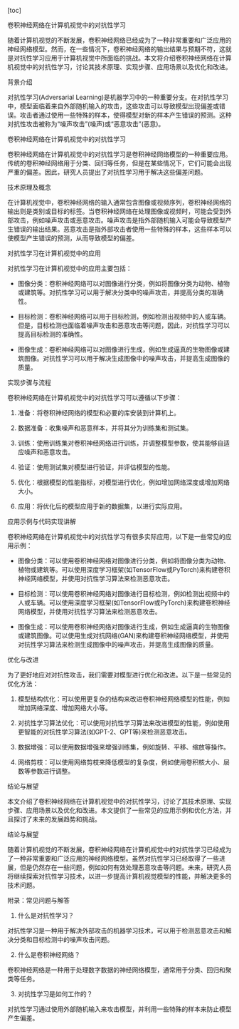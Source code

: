 
[toc]                    
                
                
卷积神经网络在计算机视觉中的对抗性学习

随着计算机视觉的不断发展，卷积神经网络已经成为了一种非常重要和广泛应用的神经网络模型。然而，在一些情况下，卷积神经网络的输出结果与预期不符，这就是对抗性学习应用于计算机视觉中所面临的挑战。本文将介绍卷积神经网络在计算机视觉中的对抗性学习，讨论其技术原理、实现步骤、应用场景以及优化和改进。

背景介绍

对抗性学习(Adversarial Learning)是机器学习中的一种重要分支。在对抗性学习中，模型面临着来自外部随机输入的攻击，这些攻击可以导致模型出现偏差或错误。攻击者通过使用一些特殊的样本，使得模型对新的样本产生错误的预测。这种对抗性攻击被称为“噪声攻击”(噪声)或“恶意攻击”(恶意)。

卷积神经网络在计算机视觉中的对抗性学习

卷积神经网络在计算机视觉中的对抗性学习是卷积神经网络模型的一种重要应用。传统的卷积神经网络用于分类、回归等任务，但是在某些情况下，它们可能会出现严重的偏差。因此，研究人员提出了对抗性学习用于解决这些偏差问题。

技术原理及概念

在计算机视觉中，卷积神经网络的输入通常包含图像或视频序列，卷积神经网络的输出则是类别或目标的标签。当卷积神经网络在处理图像或视频时，可能会受到外部攻击，例如噪声攻击或恶意攻击。噪声攻击是指外部随机输入可能会导致模型产生错误的输出结果。恶意攻击是指外部攻击者使用一些特殊的样本，这些样本可以使模型产生错误的预测，从而导致模型的偏差。

对抗性学习在计算机视觉中的应用

对抗性学习在计算机视觉中的应用主要包括：

- 图像分类：卷积神经网络可以对图像进行分类，例如将图像分类为动物、植物或建筑等。对抗性学习可以用于解决分类中的噪声攻击，并提高分类的准确性。

- 目标检测：卷积神经网络可以用于目标检测，例如检测出视频中的人或车辆。但是，目标检测也面临着噪声攻击和恶意攻击等问题，因此，对抗性学习可以提高目标检测的准确性。

- 图像生成：卷积神经网络可以对图像进行生成，例如生成逼真的生物图像或建筑图像。对抗性学习可以用于解决生成图像中的噪声攻击，并提高生成图像的质量。

实现步骤与流程

卷积神经网络在计算机视觉中的对抗性学习可以遵循以下步骤：

1. 准备：将卷积神经网络的模型和必要的库安装到计算机上。

2. 数据准备：收集噪声和恶意样本，并将其分为训练集和测试集。

3. 训练：使用训练集对卷积神经网络进行训练，并调整模型参数，使其能够自适应噪声和恶意攻击。

4. 验证：使用测试集对模型进行验证，并评估模型的性能。

5. 优化：根据模型的性能指标，对模型进行优化，例如增加网络深度或增加网络大小。

6. 应用：将优化后的模型应用于新的数据集，以进行实际应用。

应用示例与代码实现讲解

卷积神经网络在计算机视觉中的对抗性学习有很多实际应用，以下是一些常见的应用示例：

- 图像分类：可以使用卷积神经网络对图像进行分类，例如将图像分类为动物、植物或建筑等。可以使用深度学习框架(如TensorFlow或PyTorch)来构建卷积神经网络模型，并使用对抗性学习算法来检测恶意攻击。

- 目标检测：可以使用卷积神经网络对图像进行目标检测，例如检测出视频中的人或车辆。可以使用深度学习框架(如TensorFlow或PyTorch)来构建卷积神经网络模型，并使用对抗性学习算法来检测恶意攻击。

- 图像生成：可以使用卷积神经网络对图像进行生成，例如生成逼真的生物图像或建筑图像。可以使用生成对抗网络(GAN)来构建卷积神经网络模型，并使用对抗性学习算法来检测生成图像中的噪声攻击，并提高生成图像的质量。

优化与改进

为了更好地应对对抗性攻击，我们需要对模型进行优化和改进。以下是一些常见的优化方法：

1. 模型结构优化：可以使用更复杂的结构来改进卷积神经网络模型的性能，例如增加网络深度、增加网络大小等。

2. 对抗性学习算法优化：可以使用对抗性学习算法来改进模型的性能，例如使用更智能的对抗性学习算法(如GPT-2、GPT等)来检测恶意攻击。

3. 数据增强：可以使用数据增强来增强训练集，例如旋转、平移、缩放等操作。

4. 网络剪枝：可以使用网络剪枝来降低模型的复杂度，例如使用卷积核大小、层数等参数进行调整。

结论与展望

本文介绍了卷积神经网络在计算机视觉中的对抗性学习，讨论了其技术原理、实现步骤、应用场景以及优化和改进。本文提供了一些常见的应用示例和优化方法，并且探讨了未来的发展趋势和挑战。

结论与展望

随着计算机视觉的不断发展，卷积神经网络在计算机视觉中的对抗性学习已经成为了一种非常重要和广泛应用的神经网络模型。虽然对抗性学习已经取得了一些进展，但是仍然存在一些问题，例如如何有效处理恶意攻击等问题。未来，研究人员将继续探索对抗性学习技术，以进一步提高计算机视觉模型的性能，并解决更多的技术问题。

附录：常见问题与解答

1. 什么是对抗性学习？

对抗性学习是一种用于解决外部攻击的机器学习技术，可以用于检测恶意攻击和解决分类和目标检测中的噪声攻击问题。

2. 什么是卷积神经网络？

卷积神经网络是一种用于处理数字数据的神经网络模型，通常用于分类、回归和聚类等任务。

3. 对抗性学习是如何工作的？

对抗性学习通过使用外部随机输入来攻击模型，并利用一些特殊的样本来防止模型产生偏差。

